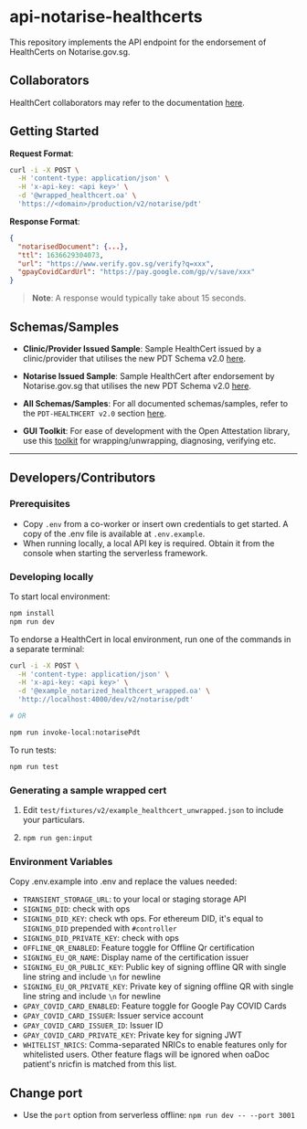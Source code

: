 # api-notarise-healthcerts

This repository implements the API endpoint for the endorsement of HealthCerts on Notarise.gov.sg.

## Collaborators

HealthCert collaborators may refer to the documentation [here](https://github.com/Notarise-gov-sg/api-notarise-healthcerts/wiki).

## Getting Started

**Request Format**:

```sh
curl -i -X POST \
  -H 'content-type: application/json' \
  -H 'x-api-key: <api key>' \
  -d '@wrapped_healthcert.oa' \
  'https://<domain>/production/v2/notarise/pdt'
```

**Response Format**:

```json
{
  "notarisedDocument": {...},
  "ttl": 1636629304073,
  "url": "https://www.verify.gov.sg/verify?q=xxx",
  "gpayCovidCardUrl": "https://pay.google.com/gp/v/save/xxx"
}
```

> **Note**: A response would typically take about 15 seconds.

## Schemas/Samples

- **Clinic/Provider Issued Sample**: Sample HealthCert issued by a clinic/provider that utilises the new PDT Schema v2.0 [here](https://schemata.openattestation.com/sg/gov/moh/pdt-healthcert/2.0/clinic-provider-wrapped.json).

- **Notarise Issued Sample**: Sample HealthCert after endorsement by Notarise.gov.sg that utilises the new PDT Schema v2.0 [here](https://schemata.openattestation.com/sg/gov/moh/pdt-healthcert/2.0/endorsed-wrapped.json).

- **All Schemas/Samples**: For all documented schemas/samples, refer to the `PDT-HEALTHCERT v2.0` section [here](https://schemata.openattestation.com>).

- **GUI Toolkit**: For ease of development with the Open Attestation library, use this [toolkit](https://toolkit.openattestation.com) for wrapping/unwrapping, diagnosing, verifying etc.

---

## Developers/Contributors

### Prerequisites

- Copy `.env` from a co-worker or insert own credentials to get started. A copy of the .env file is available at `.env.example`.
- When running locally, a local API key is required. Obtain it from the console when starting the serverless framework.

### Developing locally

To start local environment:

```sh
npm install
npm run dev
```

To endorse a HealthCert in local environment, run one of the commands in a separate terminal:

```sh
curl -i -X POST \
  -H 'content-type: application/json' \
  -H 'x-api-key: <api key>' \
  -d '@example_notarized_healthcert_wrapped.oa' \
  'http://localhost:4000/dev/v2/notarise/pdt'

# OR

npm run invoke-local:notarisePdt
```

To run tests:

```sh
npm run test
```

### Generating a sample wrapped cert

1. Edit `test/fixtures/v2/example_healthcert_unwrapped.json` to include your particulars.

2. ```sh
   npm run gen:input
   ```

### Environment Variables

Copy .env.example into .env and replace the values needed:

- `TRANSIENT_STORAGE_URL`: to your local or staging storage API
- `SIGNING_DID`: check with ops
- `SIGNING_DID_KEY`: check wth ops. For ethereum DID, it's equal to `SIGNING_DID` prepended with `#controller`
- `SIGNING_DID_PRIVATE_KEY`: check with ops
- `OFFLINE_QR_ENABLED`: Feature toggle for Offline Qr certification
- `SIGNING_EU_QR_NAME`: Display name of the certification issuer
- `SIGNING_EU_QR_PUBLIC_KEY`: Public key of signing offline QR with single line string and include `\n` for newline
- `SIGNING_EU_QR_PRIVATE_KEY`: Private key of signing offline QR with single line string and include `\n` for newline
- `GPAY_COVID_CARD_ENABLED`: Feature toggle for Google Pay COVID Cards
- `GPAY_COVID_CARD_ISSUER`: Issuer service account
- `GPAY_COVID_CARD_ISSUER_ID`: Issuer ID
- `GPAY_COVID_CARD_PRIVATE_KEY`: Private key for signing JWT
- `WHITELIST_NRICS`: Comma-separated NRICs to enable features only for whitelisted users. Other feature flags will be ignored when oaDoc patient's nricfin is matched from this list.

## Change port

- Use the `port` option from serverless offline: `npm run dev -- --port 3001`
